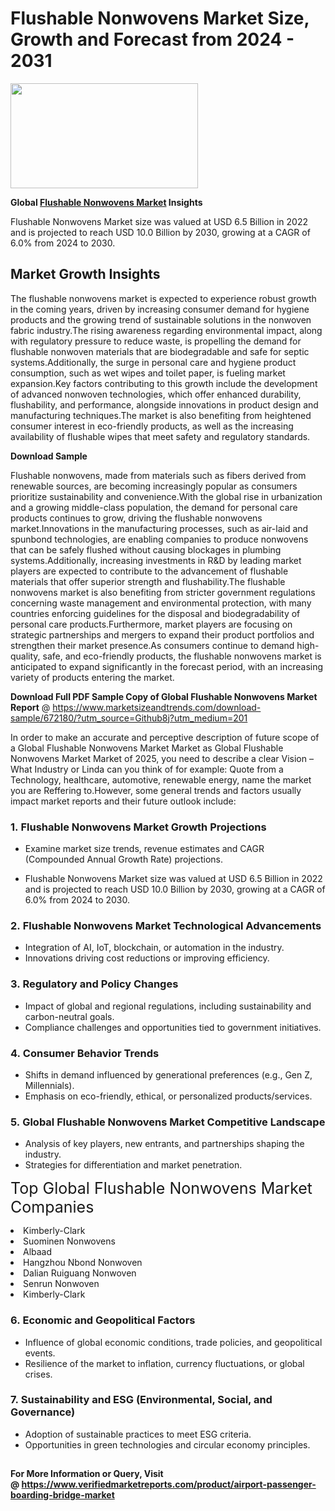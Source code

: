 <H1>Flushable Nonwovens Market Size, Growth and Forecast from 2024 - 2031</H1><img class="aligncenter size-medium wp-image-584254" src="https://thirdeyenews.in/wp-content/uploads/2024/09/Global-Market-Research-300x168.jpeg" alt="" width="300" height="168" /><p><strong>Global&nbsp;<a href="https://www.marketsizeandtrends.com/download-sample/672180/?utm_source=Github8j?utm_medium=201">Flushable Nonwovens Market</a> Insights</strong></p><p>Flushable Nonwovens Market size was valued at USD 6.5 Billion in 2022 and is projected to reach USD 10.0 Billion by 2030, growing at a CAGR of 6.0% from 2024 to 2030.</p><p><h2>Market Growth Insights</h2> <p>The flushable nonwovens market is expected to experience robust growth in the coming years, driven by increasing consumer demand for hygiene products and the growing trend of sustainable solutions in the nonwoven fabric industry.The rising awareness regarding environmental impact, along with regulatory pressure to reduce waste, is propelling the demand for flushable nonwoven materials that are biodegradable and safe for septic systems.Additionally, the surge in personal care and hygiene product consumption, such as wet wipes and toilet paper, is fueling market expansion.Key factors contributing to this growth include the development of advanced nonwoven technologies, which offer enhanced durability, flushability, and performance, alongside innovations in product design and manufacturing techniques.The market is also benefiting from heightened consumer interest in eco-friendly products, as well as the increasing availability of flushable wipes that meet safety and regulatory standards.</p> <p><strong>Download Sample</strong></p> <p>Flushable nonwovens, made from materials such as fibers derived from renewable sources, are becoming increasingly popular as consumers prioritize sustainability and convenience.With the global rise in urbanization and a growing middle-class population, the demand for personal care products continues to grow, driving the flushable nonwovens market.Innovations in the manufacturing processes, such as air-laid and spunbond technologies, are enabling companies to produce nonwovens that can be safely flushed without causing blockages in plumbing systems.Additionally, increasing investments in R&D by leading market players are expected to contribute to the advancement of flushable materials that offer superior strength and flushability.The flushable nonwovens market is also benefiting from stricter government regulations concerning waste management and environmental protection, with many countries enforcing guidelines for the disposal and biodegradability of personal care products.Furthermore, market players are focusing on strategic partnerships and mergers to expand their product portfolios and strengthen their market presence.As consumers continue to demand high-quality, safe, and eco-friendly products, the flushable nonwovens market is anticipated to expand significantly in the forecast period, with an increasing variety of products entering the market.<p><span class=""><strong>Download Full PDF Sample Copy of Global Flushable Nonwovens Market Report</strong> @ <a href="https://www.marketsizeandtrends.com/download-sample/672180/?utm_source=Github8j?utm_medium=201" target="_blank">https://www.marketsizeandtrends.com/download-sample/672180/?utm_source=Github8j?utm_medium=201</a></span></p><p>In order to make an accurate and perceptive description of future scope of a Global&nbsp;Flushable Nonwovens Market Market as Global&nbsp;Flushable Nonwovens Market Market of 2025, you need to describe a clear Vision &ndash; What Industry or Linda can you think of for example: Quote from a Technology, healthcare, automotive, renewable energy, name the market you are Reffering to.However, some general trends and factors usually impact market reports and their future outlook include:</p><h3>1.&nbsp;<strong>Flushable Nonwovens Market Growth Projections</strong></h3><ul><li>Examine market size trends, revenue estimates and CAGR (Compounded Annual Growth Rate) projections.</li><li><p>Flushable Nonwovens Market size was valued at USD 6.5 Billion in 2022 and is projected to reach USD 10.0 Billion by 2030, growing at a CAGR of 6.0% from 2024 to 2030.</p></li></ul><h3>2.&nbsp;<strong>Flushable Nonwovens Market Technological Advancements</strong></h3><ul><li>Integration of AI, IoT, blockchain, or automation in the industry.</li><li>Innovations driving cost reductions or improving efficiency.</li></ul><h3>3.&nbsp;<strong>Regulatory and Policy Changes</strong></h3><ul><li>Impact of global and regional regulations, including sustainability and carbon-neutral goals.</li><li>Compliance challenges and opportunities tied to government initiatives.</li></ul><h3>4.&nbsp;<strong>Consumer Behavior Trends</strong></h3><ul><li>Shifts in demand influenced by generational preferences (e.g., Gen Z, Millennials).</li><li>Emphasis on eco-friendly, ethical, or personalized products/services.</li></ul><h3>5.&nbsp;<strong>Global Flushable Nonwovens Market Competitive Landscape</strong></h3><ul><li>Analysis of key players, new entrants, and partnerships shaping the industry.</li><li>Strategies for differentiation and market penetration.</li></ul><p data-pm-slice="1 1 []"><span style="color: inherit; font-family: inherit; font-size: 25px;">Top Global Flushable Nonwovens Market Companies</span></p><div class="" data-test-id=""><p><li>Kimberly-Clark</li><li> Suominen Nonwovens</li><li> Albaad</li><li> Hangzhou Nbond Nonwoven</li><li> Dalian Ruiguang Nonwoven</li><li> Senrun Nonwoven</li><li> Kimberly-Clark</li></p></div><h3>6.&nbsp;<strong>Economic and Geopolitical Factors</strong></h3><ul><li>Influence of global economic conditions, trade policies, and geopolitical events.</li><li>Resilience of the market to inflation, currency fluctuations, or global crises.</li></ul><h3>7.&nbsp;<strong>Sustainability and ESG (Environmental, Social, and Governance)</strong></h3><ul><li>Adoption of sustainable practices to meet ESG criteria.</li><li>Opportunities in green technologies and circular economy principles.</li></ul><h2><strong style="font-size: 14px;">For More Information or Query, Visit @&nbsp;</strong><a style="background-color: #ffffff; font-size: 14px;" href="https://www.marketsizeandtrends.com/report/flushable-nonwovens-market/" target="_blank">https://www.verifiedmarketreports.com/product/airport-passenger-boarding-bridge-market</a></h2>